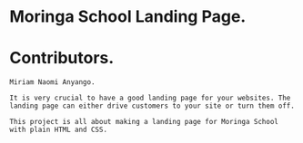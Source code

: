 # Moringa School Landing Page. # 


# Contributors. #
```
Miriam Naomi Anyango.
```
```
It is very crucial to have a good landing page for your websites. The landing page can either drive customers to your site or turn them off.

This project is all about making a landing page for Moringa School with plain HTML and CSS.
```

